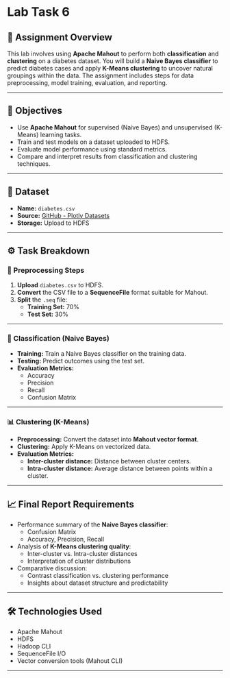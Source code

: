 # Lab Task 6

## 📘 Assignment Overview

This lab involves using **Apache Mahout** to perform both **classification** and **clustering** on a diabetes dataset. You will build a **Naive Bayes classifier** to predict diabetes cases and apply **K-Means clustering** to uncover natural groupings within the data. The assignment includes steps for data preprocessing, model training, evaluation, and reporting.

---

## 🧠 Objectives

- Use **Apache Mahout** for supervised (Naive Bayes) and unsupervised (K-Means) learning tasks.
- Train and test models on a dataset uploaded to HDFS.
- Evaluate model performance using standard metrics.
- Compare and interpret results from classification and clustering techniques.

---

## 📂 Dataset

- **Name:** `diabetes.csv`
- **Source:** [GitHub - Plotly Datasets](https://github.com/plotly/datasets/blob/master/diabetes.csv)
- **Storage:** Upload to HDFS

---

## ⚙️ Task Breakdown

### 🔧 Preprocessing Steps

1. **Upload** `diabetes.csv` to HDFS.
2. **Convert** the CSV file to a **SequenceFile** format suitable for Mahout.
3. **Split** the `.seq` file:
   - **Training Set:** 70%
   - **Test Set:** 30%

---

### 🧪 Classification (Naive Bayes)

- **Training:** Train a Naive Bayes classifier on the training data.
- **Testing:** Predict outcomes using the test set.
- **Evaluation Metrics:**
  - Accuracy
  - Precision
  - Recall
  - Confusion Matrix

---

### 📊 Clustering (K-Means)

- **Preprocessing:** Convert the dataset into **Mahout vector format**.
- **Clustering:** Apply K-Means on vectorized data.
- **Evaluation Metrics:**
  - **Inter-cluster distance:** Distance between cluster centers.
  - **Intra-cluster distance:** Average distance between points within a cluster.

---

## 📈 Final Report Requirements

- Performance summary of the **Naive Bayes classifier**:
  - Confusion Matrix
  - Accuracy, Precision, Recall
- Analysis of **K-Means clustering quality**:
  - Inter-cluster vs. Intra-cluster distances
  - Interpretation of cluster distributions
- Comparative discussion:
  - Contrast classification vs. clustering performance
  - Insights about dataset structure and predictability

---

## 🛠️ Technologies Used

- Apache Mahout
- HDFS
- Hadoop CLI
- SequenceFile I/O
- Vector conversion tools (Mahout CLI)

---